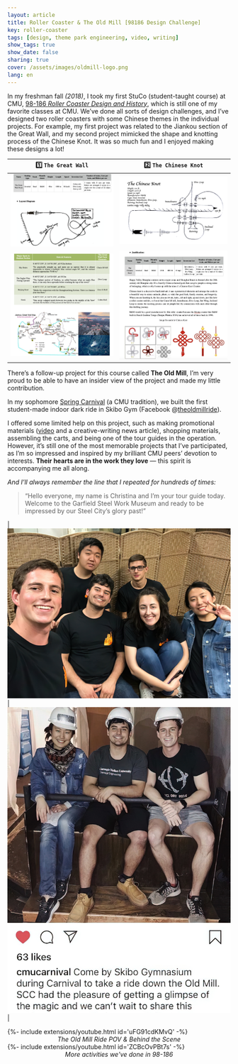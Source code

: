 ```yaml
---
layout: article
title: Roller Coaster & The Old Mill [98186 Design Challenge]
key: roller-coaster
tags: [design, theme park engineering, video, writing]
show_tags: true
show_date: false
sharing: true
cover: /assets/images/oldmill-logo.png
lang: en
---
```


In my freshman fall *(2018)*, I took my first StuCo (student-taught course) at CMU, [98-186 *Roller Coaster Design and History*][98186], which is still one of my favorite classes at CMU. We’ve done all sorts of design challenges, and I’ve designed two roller coasters with some Chinese themes in the individual projects. For example, my first project was related to the Jiankou section of the Great Wall, and my second project mimicked the shape and knotting process of the Chinese Knot. It was so much fun and I enjoyed making these designs a lot!

<!--more-->

| :one: `The Great Wall` | :two: `The Chinese Knot` |
| -- | -- | 
|![](/assets/images/98186-great-wall1.png)|![](/assets/images/98186-chinese-knot2.png)|
|![](/assets/images/98186-great-wall2.png)|![](/assets/images/98186-chinese-knot1.png)|

There’s a follow-up project for this course called **The Old Mill**, I’m very proud to be able to have an insider view of the project and made my little contribution.

In my sophomore [Spring Carnival][carnival] (a CMU tradition), we built the first student-made indoor dark ride in Skibo Gym (Facebook @[theoldmillride][fb]). 

I offered some limited help on this project, such as making promotional materials ([video] and a creative-writing news article), shopping materials, assembling the carts, and being one of the tour guides in the operation. However, it’s still one of the most memorable projects that I’ve participated, as I’m so impressed and inspired by my brilliant CMU peers’ devotion to interests. **Their hearts are in the work they love** — this spirit is accompanying me all along. 

*And I’ll always remember the line that I repeated for hundreds of times:*
> “Hello everyone, my name is Christina and I’m your tour guide today. Welcome to the Garfield Steel Work Museum and ready to be impressed by our Steel City’s glory past!”

|![](/assets/images/oldmill-fb.jpg)|![](/assets/images/oldmill-ins.jpg)|

<div>{%- include extensions/youtube.html id='uFG91cdKMvQ' -%}</div>
<center><i>The Old Mill Ride POV & Behind the Scene</i></center>

<div>{%- include extensions/youtube.html id='ZCBcOvPBt7s' -%}</div>
<center><i>More activities we've done in 98-186</i></center>


[98186]: https://www.andrew.cmu.edu/user/rolandog/98-186/
[carnival]: https://admission.enrollment.cmu.edu/pages/experience-spring-carnival
[fb]: https://www.facebook.com/theoldmillride/
[video]: https://fb.watch/2QNDK50j9z/